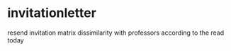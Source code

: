 # invitationletter
resend invitation matrix dissimilarity with professors according to the read today
